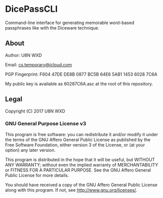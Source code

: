 # DicePassCLI
Command-line interface for generating memorable word-based passphrases
like with the Diceware technique.

## About
Author: U8N WXD

Email: cs.temporary@icloud.com

PGP Fingerprint: F604 47DE DE8B 0877 BC5B  64E6 5AB1 1453 6028 7C6A

My public key is available as 60287C6A.asc at the root of this repository.

## Legal
Copyright (C) 2017 U8N WXD

### GNU General Purpose License v3

This program is free software: you can redistribute it and/or modify
it under the terms of the GNU Affero General Public License as published by
the Free Software Foundation, either version 3 of the License, or
(at your option) any later version.

This program is distributed in the hope that it will be useful,
but WITHOUT ANY WARRANTY; without even the implied warranty of
MERCHANTABILITY or FITNESS FOR A PARTICULAR PURPOSE.  See the
GNU Affero General Public License for more details.

You should have received a copy of the GNU Affero General Public License
along with this program.  If not, see <http://www.gnu.org/licenses/>.
